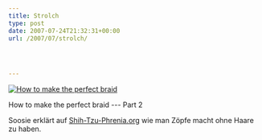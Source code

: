 ```yaml
---
title: Strolch
type: post
date: 2007-07-24T21:32:31+00:00
url: /2007/07/strolch/




---
```

<div class="flickr">
  <a href="http://www.flickr.com/photos/schreibblogade/893896543/" title="How to make the perfect braid - Part 2"><img src="//farm2.static.flickr.com/1206/893896543_5c2bf68126.jpg" alt="How to make the perfect braid" /></a></p>

  <p>
    How to make the perfect braid --- Part 2
  </p>
</div>

Soosie erklärt auf [Shih-Tzu-Phrenia.org][1] wie man Zöpfe macht ohne Haare zu haben.

 [1]: http://shih-tzu-phrenia.org/blog/40/how-to-make-the-perfect-braid-for-a-shih-tzu
